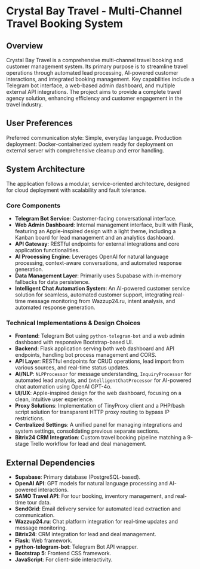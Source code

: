 # Crystal Bay Travel - Multi-Channel Travel Booking System

## Overview

Crystal Bay Travel is a comprehensive multi-channel travel booking and customer management system. Its primary purpose is to streamline travel operations through automated lead processing, AI-powered customer interactions, and integrated booking management. Key capabilities include a Telegram bot interface, a web-based admin dashboard, and multiple external API integrations. The project aims to provide a complete travel agency solution, enhancing efficiency and customer engagement in the travel industry.

## User Preferences

Preferred communication style: Simple, everyday language.
Production deployment: Docker-containerized system ready for deployment on external server with comprehensive cleanup and error handling.

## System Architecture

The application follows a modular, service-oriented architecture, designed for cloud deployment with scalability and fault tolerance.

### Core Components
- **Telegram Bot Service**: Customer-facing conversational interface.
- **Web Admin Dashboard**: Internal management interface, built with Flask, featuring an Apple-inspired design with a light theme, including a Kanban board for lead management and an analytics dashboard.
- **API Gateway**: RESTful endpoints for external integrations and core application functionalities.
- **AI Processing Engine**: Leverages OpenAI for natural language processing, context-aware conversations, and automated response generation.
- **Data Management Layer**: Primarily uses Supabase with in-memory fallbacks for data persistence.
- **Intelligent Chat Automation System**: An AI-powered customer service solution for seamless, automated customer support, integrating real-time message monitoring from Wazzup24.ru, intent analysis, and automated response generation.

### Technical Implementations & Design Choices
- **Frontend**: Telegram Bot using `python-telegram-bot` and a web admin dashboard with responsive Bootstrap-based UI.
- **Backend**: Flask application serving both web dashboard and API endpoints, handling bot process management and CORS.
- **API Layer**: RESTful endpoints for CRUD operations, lead import from various sources, and real-time status updates.
- **AI/NLP**: `NLPProcessor` for message understanding, `InquiryProcessor` for automated lead analysis, and `IntelligentChatProcessor` for AI-powered chat automation using OpenAI GPT-4o.
- **UI/UX**: Apple-inspired design for the web dashboard, focusing on a clean, intuitive user experience.
- **Proxy Solutions**: Implementation of TinyProxy client and a PHP/bash script solution for transparent HTTP proxy routing to bypass IP restrictions.
- **Centralized Settings**: A unified panel for managing integrations and system settings, consolidating previous separate sections.
- **Bitrix24 CRM Integration**: Custom travel booking pipeline matching a 9-stage Trello workflow for lead and deal management.

## External Dependencies

- **Supabase**: Primary database (PostgreSQL-based).
- **OpenAI API**: GPT models for natural language processing and AI-powered interactions.
- **SAMO Travel API**: For tour booking, inventory management, and real-time tour data.
- **SendGrid**: Email delivery service for automated lead extraction and communication.
- **Wazzup24.ru**: Chat platform integration for real-time updates and message monitoring.
- **Bitrix24**: CRM integration for lead and deal management.
- **Flask**: Web framework.
- **python-telegram-bot**: Telegram Bot API wrapper.
- **Bootstrap 5**: Frontend CSS framework.
- **JavaScript**: For client-side interactivity.
```